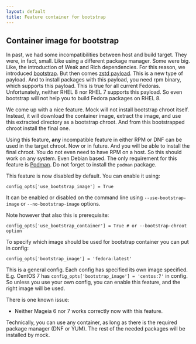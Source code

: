 ```yaml
---
layout: default
title: Feature container for bootstrap
---
```


## Container image for bootstrap

In past, we had some incompatibilities between host and build target. They were, in fact, small. Like using a different package manager. Some were big. Like, the introduction of Weak and Rich dependencies. For this reason, we introduced [bootstrap](Feature-bootstrap). But then comes [zstd payload](https://fedoraproject.org/wiki/Changes/Switch_RPMs_to_zstd_compression). This is a new type of payload. And to install packages with this payload, you need rpm binary, which supports this payload. This is true for all current Fedoras. Unfortunately, neither RHEL 8 nor RHEL 7 supports this payload. So even bootstrap will not help you to build Fedora packages on RHEL 8.

We come up with a nice feature. Mock will not install bootstrap chroot itself. Instead, it will download the container image, extract the image, and use this extracted directory as a bootstrap chroot. And from this bootstrapped chroot install the final one.

Using this feature, **any** incompatible feature in either RPM or DNF can be used in the target chroot. Now or in future. And you will be able to install the final chroot. You do not even need to have RPM on a host. So this should work on any system. Even Debian based. The only requirement for this feature is [Podman](https://podman.io/). Do not forget to install the `podman` package.

This feature is now disabled by default. You can enable it using:

    config_opts['use_bootstrap_image'] = True

It can be enabled or disabled on the command line using `--use-bootstrap-image` or `--no-bootstrap-image` options.

Note however that also this is prerequisite:

    config_opts['use_bootstrap_container'] = True # or --bootstrap-chroot option

To specify which image should be used for bootstrap container you can put in config:

    config_opts['bootstrap_image'] = 'fedora:latest'

This is a general config. Each config has specified its own image specified. E.g. CentOS 7 has `config_opts['bootstrap_image'] = 'centos:7'` in config. So unless you use your own config, you can enable this feature, and the right image will be used.

There is one known issue:

 * Neither Mageia 6 nor 7 works correctly now with this feature.

Technically, you can use any container, as long as there is the required package manager (DNF or YUM). The rest of the needed packages will be installed by mock.

